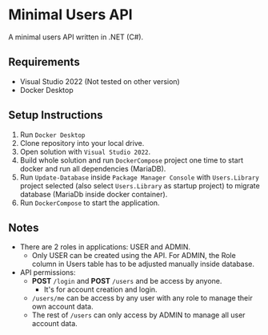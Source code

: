 # Minimal Users API

A minimal users API written in .NET (C#).

## Requirements

-   Visual Studio 2022 (Not tested on other version)
-   Docker Desktop

## Setup Instructions

1. Run `Docker Desktop`
2. Clone repository into your local drive.
3. Open solution with `Visual Studio 2022`.
4. Build whole solution and run `DockerCompose` project one time to start docker and run all dependencies (MariaDB).
5. Run `Update-Database` inside `Package Manager Console` with `Users.Library` project selected (also select `Users.Library` as startup project) to migrate database (MariaDb inside docker container).
6. Run `DockerCompose` to start the application.

## Notes

-   There are 2 roles in applications: USER and ADMIN.
    -   Only USER can be created using the API. For ADMIN, the Role column in Users table has to be adjusted manually inside database.
-   API permissions:
    -   **POST** `/login` and **POST** `/users` and be access by anyone.
        -   It's for account creation and login.
    -   `/users/me` can be access by any user with any role to manage their own account data.
    -   The rest of `/users` can only access by ADMIN to manage all user account data.
